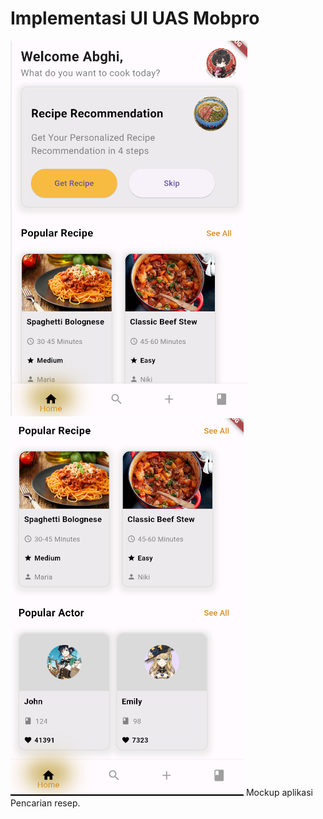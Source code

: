 # Implementasi UI UAS Mobpro
![A POS application](src/main/done1.png)
![A POS application](src/main/done2.png)
Mockup aplikasi Pencarian resep.
